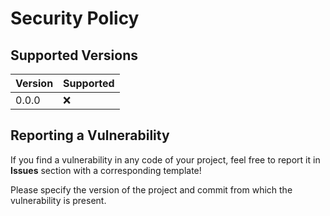 # Security Policy

## Supported Versions

| Version | Supported          |
| ------- | ------------------ |
| 0.0.0   | :x:                |


## Reporting a Vulnerability
If you find a vulnerability in any code of your project, feel free to report it in **Issues** section with a corresponding template!

Please specify the version of the project and commit from which the vulnerability is present.
